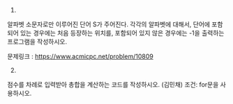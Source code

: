 1.
알파벳 소문자로만 이루어진 단어 S가 주어진다. 각각의 알파벳에 대해서, 단어에 포함되어 있는 경우에는 처음 등장하는 위치를, 포함되어 있지 않은 경우에는 -1을 출력하는 프로그램을 작성하시오.


문제링크 : https://www.acmicpc.net/problem/10809


2.
점수를 차례로 입력받아 총합을 계산하는 코드를 작성하시오. (김민채)
   조건: for문을 사용하시오.
